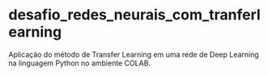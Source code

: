 # desafio_redes_neurais_com_tranferlearning
Aplicação do método de Transfer Learning em uma rede de Deep Learning na linguagem Python no ambiente COLAB. 
